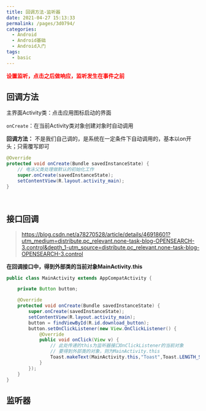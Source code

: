 ```yaml
---
title: 回调方法-监听器
date: 2021-04-27 15:13:33
permalink: /pages/3d0794/
categories:
  - Android
  - Android基础
  - Android入门
tags:
  - basic
---
```




<font color = red>**设置监听，点击之后做响应，监听发生在事件之前**</font>

## 回调方法

主界面Activity类：点击应用图标启动的界面

`onCreate`：在当前Activity类对象创建对象时自动调用

**回调方法：** 不是我们自己调的，是系统在一定条件下自动调用的，基本以on开头；只需覆写即可

```java
@Override
protected void onCreate(Bundle savedInstanceState) {
    // 电泳父类处理做默认的初始化工作
    super.onCreate(savedInstanceState);
    setContentView(R.layout.activity_main);
}
```

<br>

## 接口回调

> https://blog.csdn.net/a78270528/article/details/46918601?utm_medium=distribute.pc_relevant.none-task-blog-OPENSEARCH-3.control&depth_1-utm_source=distribute.pc_relevant.none-task-blog-OPENSEARCH-3.control



**在回调接口中，得到外部类的当前对象MainActivity.this**

```java
public class MainActivity extends AppCompatActivity {

    private Button button;

    @Override
    protected void onCreate(Bundle savedInstanceState) {
        super.onCreate(savedInstanceState);
        setContentView(R.layout.activity_main);
        button = findViewById(R.id.download_button);
        button.setOnClickListener(new View.OnClickListener() {
            @Override
            public void onClick(View v) {
                // 此处传递的this为监听器接口OnClickListener的当前对象
                // 要得到外部类的对象，则为MainActivity.this
                Toast.makeText(MainActivity.this,"Toast",Toast.LENGTH_SHORT);
            }
        });
    }
}
```



## 监听器

